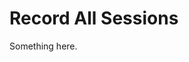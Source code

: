 [title]: # (Record All Sessions)
[tags]: # (XXX)
[priority]: # (5454)
# Record All Sessions
Something here.
